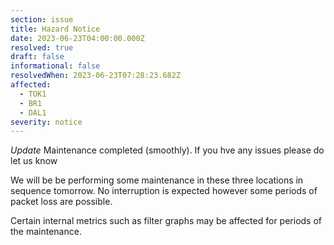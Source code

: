 ```yaml
---
section: issue
title: Hazard Notice
date: 2023-06-23T04:00:00.000Z
resolved: true
draft: false
informational: false
resolvedWhen: 2023-06-23T07:28:23.682Z
affected:
  - TOK1
  - BR1
  - DAL1
severity: notice
---
```

*﻿*Update** Maintenance completed (smoothly). If you hve any issues please do let us know

We will be be performing some maintenance in these three locations in sequence tomorrow. No interruption is expected however some periods of packet loss are possible.

Certain internal metrics such as filter graphs may be affected for periods of the maintenance.
